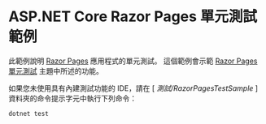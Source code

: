 # <a name="aspnet-core-razor-pages-unit-tests-sample"></a>ASP.NET Core Razor Pages 單元測試範例

此範例說明 [Razor Pages](https://docs.microsoft.com/aspnet/core/mvc/razor-pages) 應用程式的單元測試。 這個範例會示範 [Razor Pages 單元測試](https://docs.microsoft.com/aspnet/core/test/razor-pages-tests) 主題中所述的功能。

如果您未使用具有內建測試功能的 IDE，請在 [ *測試/RazorPagesTestSample* ] 資料夾的命令提示字元中執行下列命令：

```console
dotnet test
```
